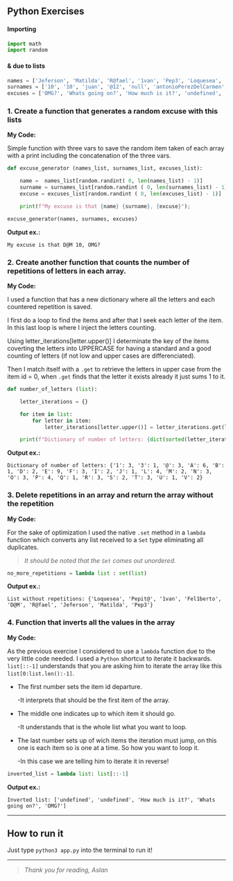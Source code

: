 ## Python Exercises
#### Importing
```Python
import math
import random
```
#### & due to lists
```Python
names = ['Jeferson', 'Matilda', 'R@fael', '1van', 'Pep3', 'Loquesea', 'Fel1berto', 'Pepit@', 'D@M']
surnames = ['10', '10', 'juan', '@12', 'null', 'antonioPerezDelCarmen', 'abcdefghtioiasoisdjads', 'Manolo', 'Perez', 'Soledad']
excuses = ['OMG?', 'Whats going on?', 'How much is it?', 'undefined', 'undefined']
```

###  1.  Create a function that generates a random excuse with this lists
**My Code:**

Simple function with three vars to save the random item taken of each array with a print including the concatenation of the three vars.

```Python
def excuse_generator (names_list, surnames_list, excuses_list):

    name =  names_list[random.randint( 0, len(names_list) - 1)]
    surname = surnames_list[random.randint ( 0, len(surnames_list) - 1)]
    excuse = excuses_list[random.randint ( 0, len(excuses_list) - 1)]

    print(f"My excuse is that {name} {surname}, {excuse}");

excuse_generator(names, surnames, excuses)
```
**Output ex.:**
```Terminal
My excuse is that D@M 10, OMG?
```

###  2. Create another function that counts the number of repetitions of letters in each array.
**My Code:**

I used a function that has a new dictionary where all the letters and each countered repetition is saved.

I first do a loop to find the items and after that I seek each letter of the item. In this last loop is where I inject the letters counting. 

Using letter_iterations[letter.upper()] I determinate the key of the items coverting the letters into UPPERCASE for having a standard and a good counting of letters (if not low and upper cases are differenciated).

Then I match itself with a `.get` to retrieve the letters in upper case from the item id = 0, when `.get` finds that the letter it exists already it just sums 1 to it.
```Python
def number_of_letters (list):

    letter_iterations = {}

    for item in list:
        for letter in item:
            letter_iterations[letter.upper()] = letter_iterations.get(letter.upper(), 0) + 1

    print(f"Dictionary of number of letters: {dict(sorted(letter_iterations.items()))}")

```
**Output ex.:**
```Terminal
Dictionary of number of letters: {'1': 3, '3': 1, '@': 3, 'A': 6, 'B': 1, 'D': 2, 'E': 9, 'F': 3, 'I': 2, 'J': 1, 'L': 4, 'M': 2, 'N': 3, 'O': 3, 'P': 4, 'Q': 1, 'R': 3, 'S': 2, 'T': 3, 'U': 1, 'V': 2}
```

### 3. Delete repetitions in an array and return the array without the repetition

**My Code:**

For the sake of optimization I used the native `.set` method in a `lambda` function which converts any list received to a `Set` type eliminating all duplicates.
>_It should be noted that the `Set` comes out unordered._

```Python
no_more_repetitions = lambda list : set(list)
```
**Output ex.:**
```Terminal
List without repetitions: {'Loquesea', 'Pepit@', '1van', 'Fel1berto', 'D@M', 'R@fael', 'Jeferson', 'Matilda', 'Pep3'}
```

### 4. Function that inverts all the values in the array
**My Code:**

As the previous exercise I considered to use a `lambda` function due to the very little code needed. 
I used a `Python` shortcut to iterate it backwards. `list[::-1]` understands that you are asking him to iterate the array like this `list[0:list.len():-1]`. 
- The first number sets the item id departure.

	-It interprets that should be the first item of the array.
	
- The middle one indicates up to which item it should go.  

	-It understands that is the whole list what you want to loop.
	
- The last number sets up of wich items the iteration must jump, on this one is each item so is one at a time. So how you want to loop it.

	-In this case we are telling him to iterate it in reverse!
	
```Python
inverted_list = lambda list: list[::-1]
```
**Output ex.:**
```Terminal
Inverted list: ['undefined', 'undefined', 'How much is it?', 'Whats going on?', 'OMG?']
```

------------
## How to run it
Just type `python3 app.py` into the terminal to run it! 

------------
> _Thank you for reading,
>Aslan_
